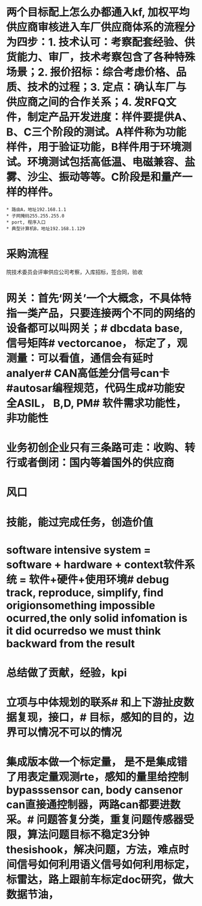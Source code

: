 # 两个目标配上怎么办都通入kf, 加权平均供应商审核进入车厂供应商体系的流程分为四步：1. 技术认可：考察配套经验、供货能力、审厂，技术考察包含了各种特殊场景；2. 报价招标：综合考虑价格、品质、技术的过程；3. 定点：确认车厂与供应商之间的合作关系；4. 发RFQ文件，制定产品开发进度：样件要提供A、B、C三个阶段的测试。A样件称为功能样件，用于验证功能，B样件用于环境测试。环境测试包括高低温、电磁兼容、盐雾、沙尘、振动等等。C阶段是和量产一样的样件。
	* 路由A，地址192.168.1.1
	* 子网掩码255.255.255.0
	* port, 程序入口
	* 典型计算机B，地址192.168.1.129

# 采购流程
院技术委员会评审供应公司考察，入库招标，签合同，验收

# 网关：首先‘网关’一个大概念，不具体特指一类产品，只要连接两个不同的网络的设备都可以叫网关；# dbcdata base, 信号矩阵# vectorcanoe， 标定了，观测量：可以看值，通信会有延时analyer# CAN高低差分信号can卡#autosar编程规范，代码生成#功能安全ASIL， B,D, PM# 软件需求功能性，非功能性

# 业务初创企业只有三条路可走：收购、转行或者倒闭：国内等着国外的供应商

# 风口

# 技能，能过完成任务，创造价值

# software intensive system = software + hardware + context软件系统 = 软件+硬件+使用环境# debug track, reproduce, simplify, find origionsomething impossible ocurred,the only solid infomation is it did ocurredso we must think backward from the result

# 总结做了贡献，经验，kpi

# 立项与中体规划的联系# 和上下游扯皮数据复现，接口，# 目标，感知的目的，边界可以情况不可以的情况

# 集成版本做一个标定量， 是不是集成错了用表定量观测rte，感知的量里给控制bypasssensor can, body cansenor can直接通控制器，两路can都要进数采。# 问题答复分类，重复问题传感器受限，算法问题目标不稳定3分钟thesishook，解决问题，方法，难点时间信号如何利用语义信号如何利用标定，标雷达，路上跟前车标定doc研究，做大数据节油，
